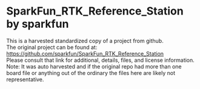 
# SparkFun_RTK_Reference_Station by sparkfun  
This is a harvested standardized copy of a project from github.  
The original project can be found at:  
https://github.com/sparkfun/SparkFun_RTK_Reference_Station  
Please consult that link for additional, details, files, and license information.  
Note: It was auto harvested and if the original repo had more than one board file or anything out of the ordinary the files here are likely not representative.  
    